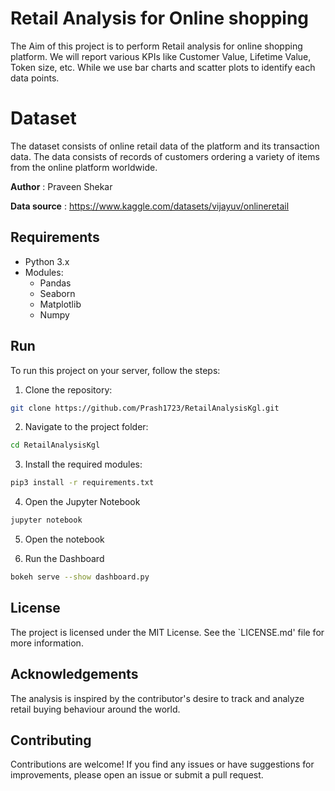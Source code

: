 # Retail Analysis for Online shopping

The Aim of this project is to perform Retail analysis for online shopping platform. We will report various KPIs like Customer Value, Lifetime Value, Token size, etc. While we use bar charts and scatter plots to identify each data points.

# Dataset

The dataset consists of online retail data of the platform and its transaction data. The data consists of records of customers ordering a variety of items from the online platform worldwide.

**Author** : Praveen Shekar

**Data source** : https://www.kaggle.com/datasets/vijayuv/onlineretail

## Requirements 

- Python 3.x
- Modules:
    - Pandas
    - Seaborn
    - Matplotlib
    - Numpy

## Run

To run this project on your server, follow the steps:

1. Clone the repository:

```bash
git clone https://github.com/Prash1723/RetailAnalysisKgl.git
```

2. Navigate to the project folder:

```bash
cd RetailAnalysisKgl
```

3. Install the required modules:

```bash
pip3 install -r requirements.txt
```

4. Open the Jupyter Notebook

```bash
jupyter notebook
```

5. Open the notebook

6. Run the Dashboard

```bash
bokeh serve --show dashboard.py
```

## License

The project is licensed under the MIT License. See the `LICENSE.md' file for more information.

## Acknowledgements

The analysis is inspired by the contributor's desire to track and analyze retail buying behaviour around the world.

## Contributing

Contributions are welcome! If you find any issues or have suggestions for improvements, please open an issue or submit a pull request.

